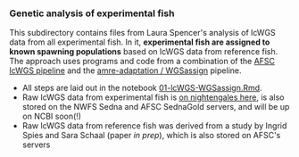 ### Genetic analysis of experimental fish 

This subdirectory contains files from Laura Spencer's analysis of lcWGS data from all experimental fish. In it, **experimental fish are assigned to known spawning populations** based on lcWGS data from reference fish. The approach uses programs and code from a combination of the [AFSC lcWGS pipeline](https://github.com/AFSC-Genetics/lcWGS-pipeline) and the [amre-adaptation / WGSassign](https://github.com/mgdesaix/amre-adaptation/tree/main) pipeline. 

  - All steps are laid out in the notebook [01-lcWGS-WGSassign.Rmd](../notebooks/01-lcWGS-WGSassign.Rmd).
  - Raw lcWGS data from experimental fish is [on nightengales here](https://owl.fish.washington.edu/nightingales/G_macrocephalus/H202SC23041287/01.RawData/), is also stored on the NWFS Sedna and AFSC SednaGold servers, and will be up on NCBI soon(!)
  - Raw lcWGS data from reference fish was derived from a study by Ingrid Spies and Sara Schaal (paper _in prep_), which is also stored on AFSC's servers

